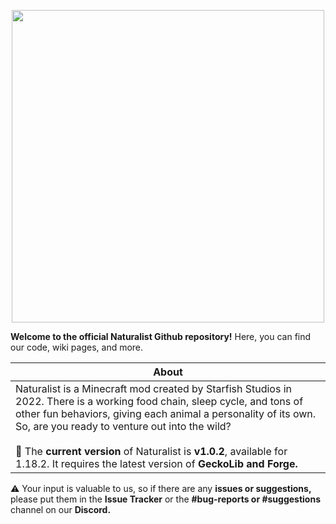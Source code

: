 <p align="center"><img src="https://cdn.discordapp.com/attachments/971467835790487632/979500018073481356/Naturalist.png" width="500"></p>

**Welcome to the official Naturalist Github repository!** Here, you can find our code, wiki pages, and more.

|  <center>**About**</center> |
| ------------ |
| Naturalist is a Minecraft mod created by Starfish Studios in 2022. There is a working food chain, sleep cycle, and tons of other fun behaviors, giving each animal a personality of its own. So, are you ready to venture out into the wild?  <br><br> 🚨 The **current version** of Naturalist is **v1.0.2**, available for 1.18.2. It requires the latest version of **GeckoLib and Forge.**|

⚠️ Your input is valuable to us, so if there are any **issues or suggestions,** please put them in the **Issue Tracker** or the **#bug-reports or #suggestions** channel on our **Discord.**
